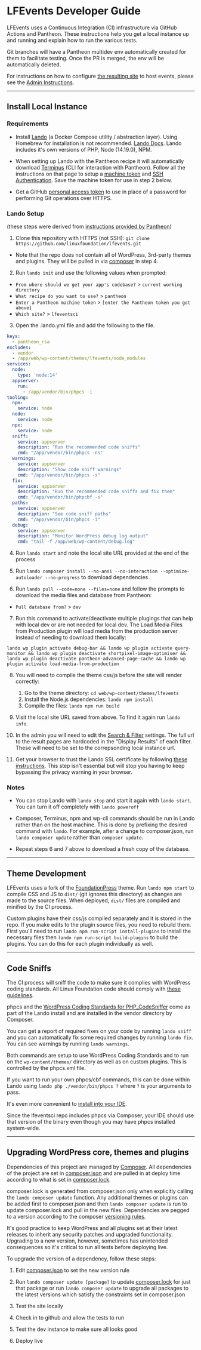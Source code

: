 # LFEvents Developer Guide

LFEvents uses a Continuous Integration (CI) infrastructure via GitHub Actions and Pantheon.  These instructions help you get a local instance up and running and explain how to run the various tests.

Git branches will have a Pantheon multidev env automatically created for them to facilitate testing.  Once the PR is merged, the env will be automatically deleted.

For instructions on how to configure [the resulting site](https://events.linuxfoundation.org) to host events, please see the [Admin Instructions](https://docs.google.com/document/d/1mvIuw-R9k_gbnZn_iV04qNTjG33u_lXwFlN7s-lgJ1Y/edit?usp=sharing).

-----

## Install Local Instance

### Requirements

* Install [Lando](https://github.com/lando/lando/releases) (a Docker Compose utility / abstraction layer). Using Homebrew for installation is not recommended. [Lando Docs](https://docs.devwithlando.io/). Lando includes it's own versions of PHP, Node (14.19.0), NPM.

* When setting up Lando with the Pantheon recipe it will automatically download [Terminus](https://pantheon.io/docs/terminus/install/) (CLI for interaction with Pantheon).  Follow all the instructions on that page to setup a [machine token](https://pantheon.io/docs/terminus/install/#machine-token) and [SSH Authentication](https://pantheon.io/docs/terminus/install/#ssh-authentication).  Save the machine token for use in step 2 below.

* Get a GitHub [personal access token](https://help.github.com/en/articles/creating-a-personal-access-token-for-the-command-line) to use in place of a password for performing Git operations over HTTPS.

### Lando Setup
(these steps were derived from [instructions provided by Pantheon](https://github.com/pantheon-systems/example-wordpress-composer#working-locally-with-lando))

1. Clone this repository with HTTPS (not SSH): `git clone https://github.com/linuxfoundation/lfevents.git`
  * Note that the repo does not contain all of WordPress, 3rd-party themes and plugins. They will be pulled in via [composer](https://getcomposer.org/) in step 4.

2. Run `lando init` and use the following values when prompted:
  * `From where should we get your app's codebase?` > `current working directory`
  * `What recipe do you want to use?` > `pantheon`
  * `Enter a Pantheon machine token` > `[enter the Pantheon token you got above]`
  * `Which site?` > `lfeventsci`

3. Open the .lando.yml file and add the following to the file.

```yml
keys:
  - pantheon_rsa
excludes:
  - vendor
  - /app/web/wp-content/themes/lfevents/node_modules
services:
  node:
    type: 'node:14'
  appserver:
    run:
      - /app/vendor/bin/phpcs -i
tooling:
  npm:
    service: node
  node:
    service: node
  npx:
    service: node
  sniff:
    service: appserver
    description: "Run the recommended code sniffs"
    cmd: "/app/vendor/bin/phpcs -ns"
  warnings:
    service: appserver
    description: "Show code sniff warnings"
    cmd: "/app/vendor/bin/phpcs -s"
  fix:
    service: appserver
    description: "Run the recommended code sniffs and fix them"
    cmd: "/app/vendor/bin/phpcbf -s"
  paths:
    service: appserver
    description: "See code sniff paths"
    cmd: "/app/vendor/bin/phpcs -i"
  debug:
    service: appserver
    description: "Monitor WordPress debug log output"
    cmd: "tail -f /app/web/wp-content/debug.log"
```

4. Run `lando start` and note the local site URL provided at the end of the process

5. Run `lando composer install --no-ansi --no-interaction --optimize-autoloader --no-progress` to download dependencies

6. Run `lando pull --code=none --files=none` and follow the prompts to download the media files and database from Pantheon:
  * `Pull database from?` >  `dev`

7. Run this command to activate/deactivate multiple plugings that can help with local dev or are not needed for local dev. The Load Media Files from Production plugin will load media from the production server instead of needing to download them locally:

```
lando wp plugin activate debug-bar && lando wp plugin activate query-monitor && lando wp plugin deactivate shortpixel-image-optimiser && lando wp plugin deactivate pantheon-advanced-page-cache && lando wp plugin activate load-media-from-production
```

8. You will need to compile the theme css/js before the site will render correctly:
   1. Go to the theme directory: `cd web/wp-content/themes/lfevents`
   2. Install the Node.js dependencies: `lando npm install`
   3. Compile the files: `lando npm run build`

9. Visit the local site URL saved from above.  To find it again run `lando info`.

10. In the admin you will need to edit the [Search & Filter](https://lfeventsci.lndo.site/wp/wp-admin/edit.php?post_type=search-filter-widget) settings.  The full url to the result pages are hardcoded in the "Display Results" of each filter.  These will need to be set to the correpsonding local instance url.

11. Get your browser to trust the Lando SSL certificate by following [these instructions](https://docs.lando.dev/config/security.html#trusting-the-ca).  This step isn't essential but will stop you having to keep bypassing the privacy warning in your browser.

### Notes

* You can stop Lando with `lando stop` and start it again with `lando start`. You can turn it off completely with `lando poweroff`

* Composer, Terminus, npm and wp-cli commands should be run in Lando rather than on the host machine. This is done by prefixing the desired command with `lando`. For example, after a change to composer.json, run `lando composer update` rather than `composer update`.

* Repeat steps 6 and 7 above to download a fresh copy of the database.

-----

## Theme Development

LFEvents uses a fork of the [FoundationPress](https://github.com/olefredrik/foundationpress) theme.  Run `lando npm start` to compile CSS and JS to `dist/` (git ignores this directory) as changes are made to the source files. When deployed, `dist/` files are compiled and minified by the CI process.

Custom plugins have their css/js compiled separately and it is stored in the repo. If you make edits to the plugin source files, you need to rebuild them. First you'll need to run `lando npm run-script install-plugins` to install the necessary files then `lando npm run-script build-plugins` to build the plugins. You can do this for each plugin individually as well.

-----

## Code Sniffs

The CI process will sniff the code to make sure it complies with WordPress coding standards.  All Linux Foundation code should comply with [these guidelines](https://docs.google.com/document/d/1TYqCwG874i6PdJDf5UX9gnCZaarvf121G1GdNH7Vl5k/edit#heading=h.dz20heii56uf).

phpcs and the [WordPress Coding Standards for PHP_CodeSniffer](https://github.com/WordPress-Coding-Standards/WordPress-Coding-Standards) come as part of the Lando install and are installed in the vendor directory by Composer.

You can get a report of required fixes on your code by running `lando sniff` and you can automatically fix some required changes by running `lando fix`. You can see warnings by running `lando warnings`.

Both commands are setup to use WordPress Coding Standards and to run on the `wp-content/themes/` directory as well as on custom plugins. This is controlled by the phpcs.xml file.

If you want to run your own phpcs/cbf commands, this can be done within Lando using `lando php ./vendor/bin/phpcs ?` where `?` is your arguments to pass.

It's even more convenient to [install into your IDE](https://github.com/WordPress/WordPress-Coding-Standards/wiki).

Since the lfeventsci repo includes phpcs via Composer, your IDE should use that version of the binary even though you may have phpcs installed system-wide.

-----

## Upgrading WordPress core, themes and plugins

Dependencies of this project are managed by [Composer](https://getcomposer.org/). All dependencies of the project are set in [composer.json](https://github.com/linuxfoundation/lfevents/blob/main/composer.json) and are pulled in at deploy time according to what is set in [composer.lock](https://github.com/linuxfoundation/lfevents/blob/main/composer.lock).

composer.lock is generated from composer.json only when explicitly calling the `lando composer update` function. Any additional themes or plugins can be added first to composer.json and then `lando composer update` is run to update composer.lock and pull in the new files.  Dependencies are pegged to a version according to the composer [versioning rules](https://getcomposer.org/doc/articles/versions.md).

It's good practice to keep WordPress and all plugins set at their latest releases to inherit any security patches and upgraded functionality.  Upgrading to a new version, however, sometimes has unintended consequences so it's critical to run all tests before deploying live.

To upgrade the version of a dependency, follow these steps:

1. Edit [composer.json](https://github.com/linuxfoundation/lfevents/blob/main/composer.json) to set the new version rule

2. Run `lando composer update [package]` to update [composer.lock](https://github.com/linuxfoundation/lfevents/blob/main/composer.lock) for just that package or run `lando composer update` to upgrade all packages to the latest versions which satisfy the constraints set in composer.json

3. Test the site locally

4. Check in to github and allow the tests to run

5. Test the dev instance to make sure all looks good

6. Deploy live
